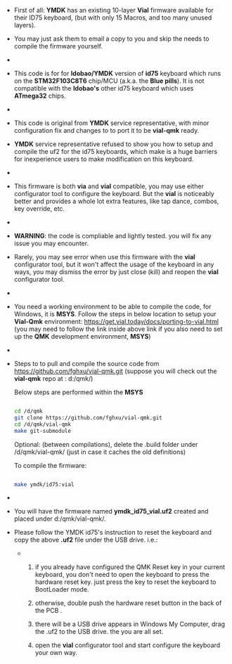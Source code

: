 - First of all: **YMDK** has an existing 10-layer **Vial** firmware available for their ID75 keyboard, (but with only 15 Macros, and too many unused layers).
- You may just ask them to email a copy to you and skip the needs to compile the firmware yourself.
-
- This code is for for **Idobao/YMDK** version of **id75** keyboard which runs on the **STM32F103C8T6** chip/MCU (a.k.a. the **Blue pills**).  It is not compatible with the **Idobao's** other id75 keyboard which uses **ATmega32** chips.
-
- This code is original from **YMDK** service representative, with minor configuration fix and changes to to port it to be **vial-qmk** ready.
- **YMDK** service representative refused to show you how to setup and compile the uf2 for the id75 keyboards, which make is a huge barriers for inexperience users to make modification on this keyboard.
-
- This firmware is both **via** and **vial** compatible, you may use either configurator tool to configure the keyboard.  But the **vial** is noticeably better and provides a whole lot extra features, like tap dance, combos, key override, etc.
-
- **WARNING**: the code is compliable and lightly tested. you will fix any issue you may encounter.
- Rarely, you may see error when use this firmware with the **vial** configurator tool, but it won't affect the usage of the keyboard in any ways, you may dismiss the error by just close (kill) and reopen the **vial** configurator tool.
-
- You need a working environment to be able to compile the code, for Windows, it is **MSYS**.
  Follow the steps in below location to setup your **Vial-Qmk** environment:
  https://get.vial.today/docs/porting-to-vial.html
  (you may need to follow the link inside above link if you also need to set up the **QMK** development environment, **MSYS**)
-
- Steps to to pull and compile  the source code from https://github.com/fghxu/vial-qmk.git
  (suppose you will check out the **vial-qmk** repo at : d:/qmk/)
  
  Below steps are performed within the **MSYS** 
  ``` sh
  
  cd /d/qmk
  git clone https://github.com/fghxu/vial-qmk.git
  cd /d/qmk/vial-qmk 
  make git-submodule
  
  ```
  
  Optional: (between compilations), delete the .build folder under /d/qmk/vial-qmk/  (just in case it caches the old definitions)
  
  To compile the firmware:
  ``` sh
  
  make ymdk/id75:vial
  
  ```
-
- You will have the firmware named **ymdk_id75_vial.uf2** created and placed under d:/qmk/vial-qmk/.
- Please follow the YMDK id75's instruction to reset the keyboard and copy the above **.uf2** file under the USB drive.   i.e.:
	- 1) if you already have configured the QMK Reset key in your current keyboard, you don't need to open the keyboard to press the hardware reset key.  just press the key to reset the keyboard to BootLoader mode.
	  
	  2) otherwise, double push the hardware reset button in the back of the PCB .
	  
	  3) there will be a USB drive appears in Windows My Computer, drag the .uf2 to the USB drive. the you are all set.
	  
	  4) open the **vial** configurator tool and start configure the keyboard your own way.